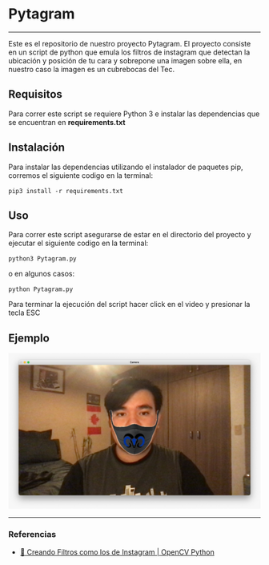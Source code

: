 # Pytagram

---

Este es el repositorio de nuestro proyecto Pytagram. El proyecto consiste en un script de python que emula los filtros de instagram que detectan la ubicación y posición de tu cara y sobrepone una imagen sobre ella, en nuestro caso la imagen es un cubrebocas del Tec.

## Requisitos 

Para correr este script se requiere Python 3 e instalar las dependencias que se encuentran en **requirements.txt**

## Instalación

Para instalar las dependencias utilizando el instalador de paquetes pip, corremos el siguiente codigo en la terminal:

```shell
pip3 install -r requirements.txt
``` 

## Uso

Para correr este script asegurarse de estar en el directorio del proyecto y ejecutar el siguiente codigo en la terminal:

```shell
python3 Pytagram.py
```
o en algunos casos:

```shell
python Pytagram.py
```

Para terminar la ejecución del script hacer click en el video y presionar la tecla ESC

## Ejemplo

![ejemplo](assets/ejemplo.jpg)

---

### Referencias

- [🤴 Creando Filtros como los de Instagram | OpenCV Python](https://github.com/GabySol/OmesTutorials2020/tree/master/19%20FILTRO_gorro_tiara_2021)
 
